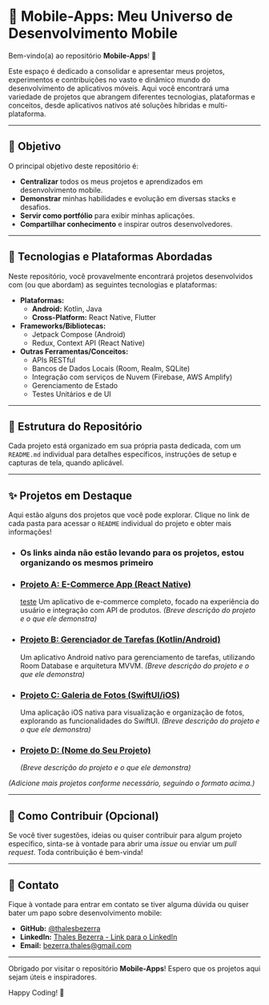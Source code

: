 # 📱 Mobile-Apps: Meu Universo de Desenvolvimento Mobile

Bem-vindo(a) ao repositório **Mobile-Apps**! 👋

Este espaço é dedicado a consolidar e apresentar meus projetos, experimentos e contribuições no vasto e dinâmico mundo do desenvolvimento de aplicativos móveis. Aqui você encontrará uma variedade de projetos que abrangem diferentes tecnologias, plataformas e conceitos, desde aplicativos nativos até soluções híbridas e multi-plataforma.

---

## 🎯 Objetivo

O principal objetivo deste repositório é:

* **Centralizar** todos os meus projetos e aprendizados em desenvolvimento mobile.
* **Demonstrar** minhas habilidades e evolução em diversas stacks e desafios.
* **Servir como portfólio** para exibir minhas aplicações.
* **Compartilhar conhecimento** e inspirar outros desenvolvedores.

---

## 🚀 Tecnologias e Plataformas Abordadas

Neste repositório, você provavelmente encontrará projetos desenvolvidos com (ou que abordam) as seguintes tecnologias e plataformas:

* **Plataformas:**
    * **Android:** Kotlin, Java
    * **Cross-Platform:** React Native, Flutter
* **Frameworks/Bibliotecas:**
    * Jetpack Compose (Android)
    * Redux, Context API (React Native)
* **Outras Ferramentas/Conceitos:**
    * APIs RESTful
    * Bancos de Dados Locais (Room, Realm, SQLite)
    * Integração com serviços de Nuvem (Firebase, AWS Amplify)
    * Gerenciamento de Estado
    * Testes Unitários e de UI

---

## 📁 Estrutura do Repositório

Cada projeto está organizado em sua própria pasta dedicada, com um `README.md` individual para detalhes específicos, instruções de setup e capturas de tela, quando aplicável.

---

## ✨ Projetos em Destaque

Aqui estão alguns dos projetos que você pode explorar. Clique no link de cada pasta para acessar o `README` individual do projeto e obter mais informações!

* ### Os links ainda não estão levando para os projetos, estou organizando os mesmos primeiro

* ### [**Projeto A: E-Commerce App (React Native)**](./Projecto-ReactNative-E-Commerce)
  [teste](assets/GERADOR_DE_SENHA_DO_BAT.png)
    Um aplicativo de e-commerce completo, focado na experiência do usuário e integração com API de produtos.
    *(Breve descrição do projeto e o que ele demonstra)*

* ### [**Projeto B: Gerenciador de Tarefas (Kotlin/Android)**](./App-Lista-Tarefas-Kotlin)
    Um aplicativo Android nativo para gerenciamento de tarefas, utilizando Room Database e arquitetura MVVM.
    *(Breve descrição do projeto e o que ele demonstra)*

* ### [**Projeto C: Galeria de Fotos (SwiftUI/iOS)**](./Meu-Primeiro-App-SwiftUI)
    Uma aplicação iOS nativa para visualização e organização de fotos, explorando as funcionalidades do SwiftUI.
    *(Breve descrição do projeto e o que ele demonstra)*

* ### [**Projeto D: (Nome do Seu Projeto)**](./Link-Para-A-Pasta-Do-Seu-Projeto)
    *(Breve descrição do projeto e o que ele demonstra)*

*(Adicione mais projetos conforme necessário, seguindo o formato acima.)*

---

## 🤝 Como Contribuir (Opcional)

Se você tiver sugestões, ideias ou quiser contribuir para algum projeto específico, sinta-se à vontade para abrir uma *issue* ou enviar um *pull request*. Toda contribuição é bem-vinda!

---

## 📧 Contato

Fique à vontade para entrar em contato se tiver alguma dúvida ou quiser bater um papo sobre desenvolvimento mobile:

* **GitHub:** [@thalesbezerra](https://github.com/thalesbezerra)
* **LinkedIn:** [Thales Bezerra - Link para o LinkedIn](https://www.linkedin.com/in/thales-bezerra)
* **Email:** [bezerra.thales@gmail.com](mailto:bezerra.thales@gmail.com)

---

Obrigado por visitar o repositório **Mobile-Apps**! Espero que os projetos aqui sejam úteis e inspiradores.

Happy Coding! 🚀
